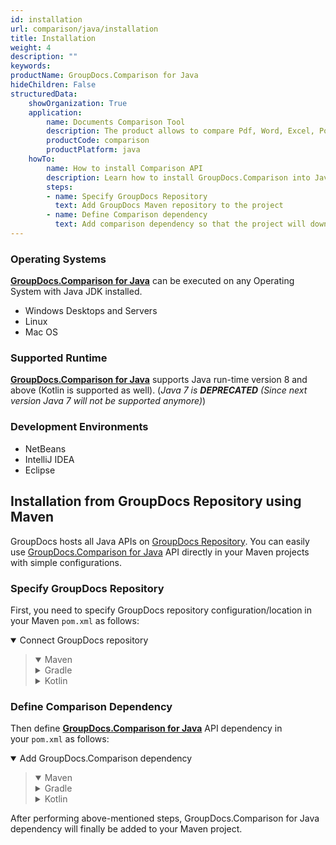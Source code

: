 ```yaml
---
id: installation
url: comparison/java/installation
title: Installation
weight: 4
description: ""
keywords: 
productName: GroupDocs.Comparison for Java
hideChildren: False
structuredData:
    showOrganization: True
    application:
        name: Documents Comparison Tool
        description: The product allows to compare Pdf, Word, Excel, PowerPoint, AutoCad, Image, Code and much more file formats. Comparison API also supports accepting or rejecting changes, extracting document information and generating comparison report
        productCode: comparison
        productPlatform: java
    howTo:
        name: How to install Comparison API
        description: Learn how to install GroupDocs.Comparison into Java or Kotlin project
        steps:
        - name: Specify GroupDocs Repository
          text: Add GroupDocs Maven repository to the project
        - name: Define Comparison dependency
          text: Add comparison dependency so that the project will download required libraries
---
```

### Operating Systems

**[GroupDocs.Comparison for Java](https://products.groupdocs.com/comparison/java)** can be executed on any Operating System with Java JDK installed.

*   Windows Desktops and Servers
*   Linux
*   Mac OS

### Supported Runtime

**[GroupDocs.Comparison for Java](https://products.groupdocs.com/comparison/java)** supports Java run-time version 8 and above (Kotlin is supported as well).
(_Java 7 is **DEPRECATED** (Since next version Java 7 will not be supported anymore)_)

### Development Environments

*   NetBeans
*   IntelliJ IDEA
*   Eclipse

## Installation from GroupDocs Repository using Maven

GroupDocs hosts all Java APIs on [GroupDocs Repository](https://repository.groupdocs.com/webapp/#/artifacts/browse/tree/General/repo). You can easily use [GroupDocs.Comparison for Java](https://repository.groupdocs.com/webapp/#/artifacts/browse/tree/General/repo/com/groupdocs/groupdocs-comparison) API directly in your Maven projects with simple configurations.

### Specify GroupDocs Repository

First, you need to specify GroupDocs repository configuration/location in your Maven `pom.xml` as follows:

<details open><summary>Connect GroupDocs repository</summary><blockquote>
<details open><summary>Maven</summary>

<script src="https://gist.github.com/groupdocs-comparison-gists/9de00b81ae5dd326fc85fecb5c1220a6.js"></script>

</details>
<details><summary>Gradle</summary>

<script src="https://gist.github.com/groupdocs-comparison-gists/15f77ae825f310acd9cad555dcea0019.js"></script>

</details>
<details><summary>Kotlin</summary>

<script src="https://gist.github.com/groupdocs-comparison-gists/ad7ad48d4e7f9f60e858c7ba546f3745.js"></script>

</details>
</blockquote></details>

### Define Comparison Dependency

Then define **[GroupDocs.Comparison for Java](https://products.groupdocs.com/comparison/java)** API dependency in your `pom.xml` as follows:

<details open><summary>Add GroupDocs.Comparison dependency</summary><blockquote>
<details open><summary>Maven</summary>

<script src="https://gist.github.com/groupdocs-comparison-gists/f4d8f0b56d1dfa24dea18c68cd9d8001.js"></script>

</details>
<details><summary>Gradle</summary>

<script src="https://gist.github.com/groupdocs-comparison-gists/b760d58061daa45d9b211e2701aa52b5.js"></script>

</details>
<details><summary>Kotlin</summary>

<script src="https://gist.github.com/groupdocs-comparison-gists/b20a9f70c3442ca586a95b00a778a464.js"></script>

</details>
</blockquote></details>

After performing above-mentioned steps, GroupDocs.Comparison for Java dependency will finally be added to your Maven project.
